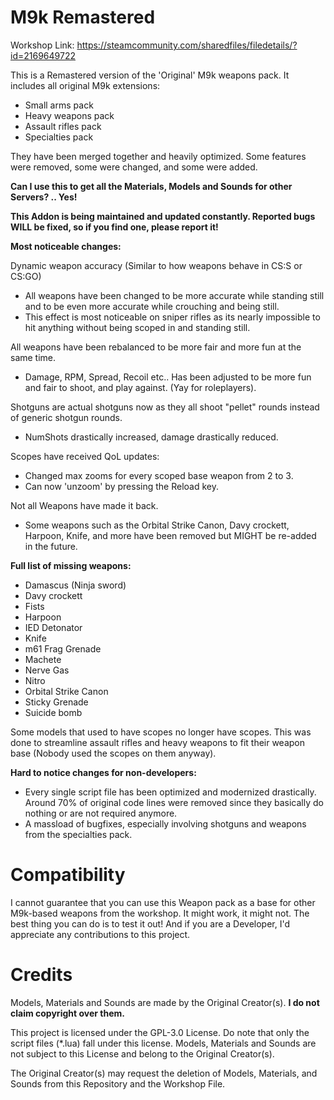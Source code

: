 # M9k Remastered

Workshop Link: https://steamcommunity.com/sharedfiles/filedetails/?id=2169649722

This is a Remastered version of the 'Original' M9k weapons pack.
It includes all original M9k extensions:
 * Small arms pack
 * Heavy weapons pack
 * Assault rifles pack
 * Specialties pack

They have been merged together and heavily optimized. Some features were removed, some were changed, and some were added.

**Can I use this to get all the Materials, Models and Sounds for other Servers? .. Yes!**

**This Addon is being maintained and updated constantly. Reported bugs WILL be fixed, so if you find one, please report it!**

**Most noticeable changes:**

Dynamic weapon accuracy (Similar to how weapons behave in CS:S or CS:GO)
 * All weapons have been changed to be more accurate while standing still and to be even more accurate while crouching and being still.
 * This effect is most noticeable on sniper rifles as its nearly impossible to hit anything without being scoped in and standing still.

All weapons have been rebalanced to be more fair and more fun at the same time.
 * Damage, RPM, Spread, Recoil etc.. Has been adjusted to be more fun and fair to shoot, and play against. (Yay for roleplayers).

Shotguns are actual shotguns now as they all shoot "pellet" rounds instead of generic shotgun rounds.
 * NumShots drastically increased, damage drastically reduced.

Scopes have received QoL updates:
 * Changed max zooms for every scoped base weapon from 2 to 3.
 * Can now 'unzoom' by pressing the Reload key.
 
Not all Weapons have made it back.
 * Some weapons such as the Orbital Strike Canon, Davy crockett, Harpoon, Knife, and more have been removed but MIGHT be re-added in the future.
 
 **Full list of missing weapons:**
 * Damascus (Ninja sword)
 * Davy crockett
 * Fists
 * Harpoon
 * IED Detonator
 * Knife
 * m61 Frag Grenade
 * Machete
 * Nerve Gas
 * Nitro
 * Orbital Strike Canon
 * Sticky Grenade
 * Suicide bomb

Some models that used to have scopes no longer have scopes. This was done to streamline assault rifles and heavy weapons to fit their weapon base (Nobody used the scopes on them anyway).

**Hard to notice changes for non-developers:**
 * Every single script file has been optimized and modernized drastically. Around 70% of original code lines were removed since they basically do nothing or are not required anymore.
 * A massload of bugfixes, especially involving shotguns and weapons from the specialties pack.
 
# Compatibility

I cannot guarantee that you can use this Weapon pack as a base for other M9k-based weapons from the workshop. It might work, it might not. The best thing you can do is to test it out!
And if you are a Developer, I'd appreciate any contributions to this project.

# Credits

Models, Materials and Sounds are made by the Original Creator(s). **I do not claim copyright over them.**

This project is licensed under the GPL-3.0 License. Do note that only the script files (*.lua) fall under this license. Models, Materials and Sounds are not subject to this License and belong to the Original Creator(s).

The Original Creator(s) may request the deletion of Models, Materials, and Sounds from this Repository and the Workshop File.
